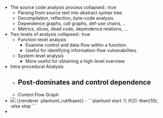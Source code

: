- The source code analysis process
  collapsed:: true
	- Parsing from source text into abstract syntax tree.
	- Decompilation, reflection, byte-code analysis.
	- Dependence graphs, call graphs, def-use chains, ..
	- Metrics, slices, dead code, dependence relations, ...
- Two levels of analysis
  collapsed:: true
	- Function-level analysis
		- Examine control and data-flow within a function.
		- Useful for identifying information-flow vulnerabilities.
	- System-level analysis
		- More useful for obtaining a high-level overview
- Intra-procedural Analysis
	- Post-dominates and control dependence
		-
	- Control Flow Graph
- <img src="https://www.plantuml.com/plantuml/png/Kr0eBaaiAk6oChJciZAovYekoI_W0W00" />
  {{renderer :plantuml_rukfkaee}}
	- ```plantuml 
	  start
	  :1;
	  if(2)
	  :then(10);
	  :else
	  stop
	  ```
-